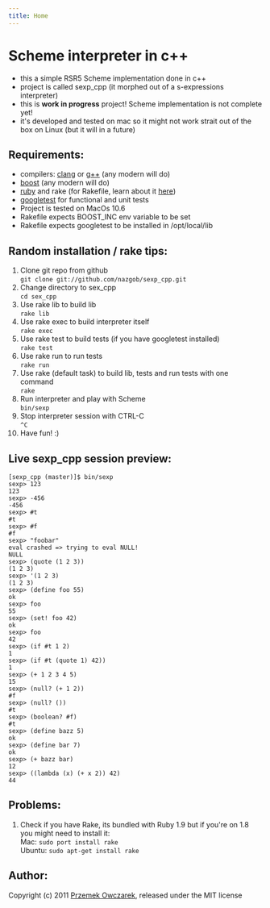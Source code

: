 ```yaml
---
title: Home
---
```


Scheme interpreter in c++
=========================
* this a simple RSR5 Scheme implementation done in c++  
* project is called sexp_cpp (it morphed out of a s-expressions interpreter)  
* this is **work in progress** project! Scheme implementation is not complete yet!
* it's developed and tested on mac so it might not work strait out of the box on
  Linux (but it will in a future)

Requirements:
------------
- compilers: [clang](http://clang.llvm.org/) or [g++](http://gcc.gnu.org/) (any modern will do)
- [boost](http://www.boost.org/) (any modern will do)
- [ruby](http://www.ruby-lang.org/) and rake (for Rakefile, learn about it
  [here](http://martinfowler.com/articles/rake.html))
- [googletest](http://code.google.com/p/googletest/) for functional and unit tests
- Project is tested on MacOs 10.6  
- Rakefile expects BOOST_INC env variable to be set
- Rakefile expects googletest to be installed in /opt/local/lib

Random installation / rake tips:
-------------------------------
1. Clone git repo from github  
`git clone git://github.com/nazgob/sexp_cpp.git`  
2. Change directory to sex_cpp  
`cd sex_cpp`  
3. Use rake lib to build lib  
`rake lib`
4. Use rake exec to build interpreter itself  
`rake exec`  
5. Use rake test to build tests (if you have googletest installed)  
`rake test`  
6. Use rake run to run tests  
`rake run`  
7. Use rake (default task) to build lib, tests and run tests with one command  
`rake`  
8. Run interpreter and play with Scheme  
`bin/sexp`  
9. Stop interpreter session with CTRL-C  
`^C`  
10. Have fun! :)

Live sexp_cpp session preview:
------------------------------------
    [sexp_cpp (master)]$ bin/sexp 
    sexp> 123
    123
    sexp> -456
    -456
    sexp> #t
    #t
    sexp> #f
    #f
    sexp> "foobar"
    eval crashed => trying to eval NULL!
    NULL
    sexp> (quote (1 2 3))
    (1 2 3)
    sexp> '(1 2 3)
    (1 2 3)
    sexp> (define foo 55)
    ok
    sexp> foo
    55
    sexp> (set! foo 42)
    ok
    sexp> foo
    42
    sexp> (if #t 1 2)
    1
    sexp> (if #t (quote 1) 42))
    1
    sexp> (+ 1 2 3 4 5)
    15
    sexp> (null? (+ 1 2))
    #f
    sexp> (null? ())
    #t
    sexp> (boolean? #f)
    #t
    sexp> (define bazz 5)
    ok
    sexp> (define bar 7)
    ok
    sexp> (+ bazz bar)
    12
    sexp> ((lambda (x) (+ x 2)) 42)
    44


Problems:
---------
1. Check if you have Rake, its bundled with Ruby 1.9 but if you're on 1.8 you
   might need to install it:  
   Mac: `sudo port install rake`  
   Ubuntu: `sudo apt-get install rake`  

Author:
------
Copyright (c) 2011 [Przemek Owczarek](http://twitter.com/powczarek), released under the MIT license

